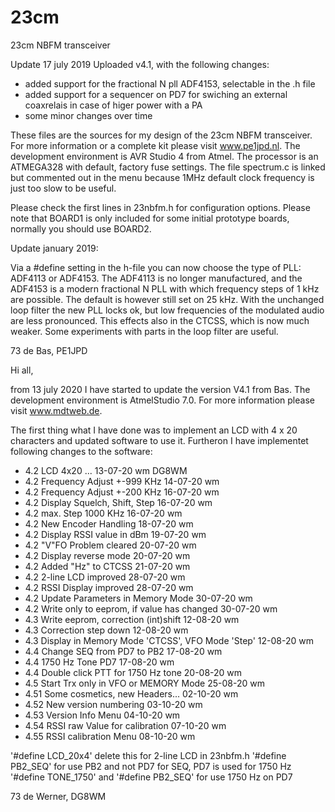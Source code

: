 # 23cm
23cm NBFM transceiver

Update 17 july 2019
Uploaded v4.1, with the following changes:
- added support for the fractional N pll ADF4153, selectable in the .h file
- added support for a sequencer on PD7 for swiching an external coaxrelais in case of higer power with a PA
- some minor changes over time

These files are the sources for my design of the 23cm NBFM transceiver. 
For more information or a complete kit please visit www.pe1jpd.nl.
The development environment is AVR Studio 4 from Atmel.
The processor is an ATMEGA328 with default, factory fuse settings.
The file spectrum.c is linked but commented out in the menu because 1MHz default clock frequency is just too slow to be useful.

Please check the first lines in 23nbfm.h for configuration options. Please note that BOARD1 is only included for some initial prototype boards, normally you should use BOARD2.

Update january 2019:

Via a #define setting in the h-file you can now choose the type of PLL: ADF4113 or ADF4153.
The ADF4113 is no longer manufactured, and the ADF4153 is a modern fractional N PLL with which frequency steps of 1 kHz are possible. The default is however still set on 25 kHz. With the unchanged loop filter the new PLL locks ok, but low frequencies of the modulated audio are less pronounced. This effects also in the CTCSS, which is now much weaker. Some experiments with parts in the loop filter are useful. 

73 de Bas, PE1JPD


Hi all,

from 13 july 2020 I have started to update the version V4.1 from Bas.
The development environment is AtmelStudio 7.0. For more information please visit www.mdtweb.de.

The first thing what I have done was to implement an LCD with 4 x 20 characters and updated software to use it. Furtheron I have implementet following changes to the software:

 * 4.2  LCD 4x20 ...										                  13-07-20	wm DG8WM
 * 4.2  Frequency Adjust +-999 KHz			    				      14-07-20	wm
 * 4.2  Frequency Adjust +-200 KHz	    						      16-07-20	wm
 * 4.2	Display Squelch, Shift, Step						          16-07-20	wm
 * 4.2	max. Step 1000 KHz									              16-07-20	wm
 * 4.2  New Encoder Handling								              18-07-20	wm
 * 4.2	Display RSSI value in dBm				    			        19-07-20	wm
 * 4.2	"V"FO Problem cleared				    				          20-07-20	wm
 * 4.2	Display reverse	mode		    						          20-07-20	wm
 * 4.2	Added "Hz" to CTCSS	    								          21-07-20	wm
 * 4.2	2-line LCD improved									              28-07-20	wm
 * 4.2	RSSI Display improved								              28-07-20	wm
 * 4.2	Update Parameters in Memory Mode					        30-07-20	wm
 * 4.2	Write only to eeprom, if value has changed			  30-07-20	wm
 * 4.3	Write eeprom, correction (int)shift					      12-08-20	wm
 * 4.3	Correction step down								              12-08-20	wm
 * 4.3	Display in Memory Mode 'CTCSS', VFO Mode 'Step'		12-08-20	wm
 * 4.4  Change SEQ from PD7 to PB2							          17-08-20	wm
 * 4.4	1750 Hz Tone PD7									                17-08-20	wm
 * 4.4	Double click PTT for 1750 Hz tone					        20-08-20	wm
 * 4.5 Start Trx only in VFO or MEMORY Mode    25-08-20 wm
 * 4.51	Some cosmetics, new Headers...						02-10-20	wm
 * 4.52	New version numbering								03-10-20	wm 
 * 4.53 Version Info Menu									04-10-20	wm
 * 4.54 RSSI raw Value for calibration						07-10-20	wm
 * 4.55 RSSI calibration Menu								08-10-20	wm
 
 '#define LCD_20x4' delete this for 2-line LCD in 23nbfm.h
 '#define PB2_SEQ' for use PB2 and not PD7 for SEQ, PD7 is used for 1750 Hz
 '#define TONE_1750' and '#define PB2_SEQ' for use 1750 Hz on PD7


73 de Werner, DG8WM
